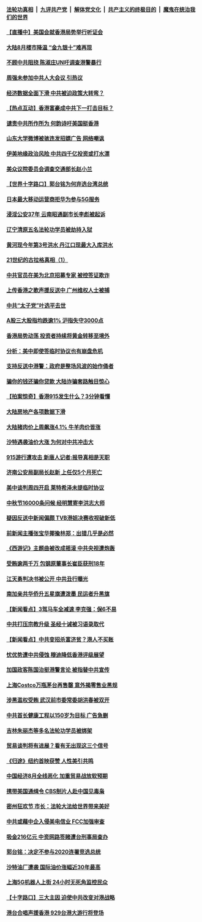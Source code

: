 ####  [法轮功真相](../../../../basic/blob/master/README.md?t=09171752) &nbsp;|&nbsp; [九评共产党](../../../../9ping.md/blob/master/README.md?t=09171752) &nbsp;|&nbsp; [解体党文化](../../../../jtdwh.md/blob/master/README.md?t=09171752)  &nbsp;|&nbsp; [共产主义的终极目的](../../../../gczydzjmd.md/blob/master/README.md?t=09171752) &nbsp;|&nbsp; [魔鬼在统治我们的世界](../../../../mgztzwmdsj.md/blob/master/README.md?t=09171752) 

#### [【直播中】美国会就香港局势举行听证会](../pages/nsc413/n11525928.md?t=09171752) 

#### [大陆8月楼市降温 “金九银十”难再现](../pages/nsc413/n11527967.md?t=09171752) 

#### [不顾中共阻挠 陈淑庄UN吁调查港警暴行](../pages/nsc413/n11528003.md?t=09171752) 

#### [周强未参加中共人大会议 引热议](../pages/nsc413/n11527901.md?t=09171752) 

#### [经济数据全面下滑 中共被迫政策大转弯？](../pages/nsc413/n11527811.md?t=09171752) 

#### [【热点互动】香港富豪成中共下一打击目标？](../pages/nsc413/n11527780.md?t=09171752) 

#### [谴责中共所作所为 何韵诗吁美国挺香港](../pages/nsc413/n11527489.md?t=09171752) 

#### [山东大学微博被骇连发招嫖广告 网络嘲讽](../pages/nsc413/n11527795.md?t=09171752) 

#### [伊美地缘政治风险 中共四千亿投资或打水漂](../pages/nsc413/n11527587.md?t=09171752) 

#### [美众议院委员会调查交通部长赵小兰](../pages/nsc413/n11527828.md?t=09171752) 

#### [【世界十字路口】郭台铭为何弃选台湾总统](../pages/nsc413/n11527424.md?t=09171752) 

#### [日本最大移动运营商拒华为参与5G服务](../pages/nsc413/n11527688.md?t=09171752) 

#### [浸淫公安37年 云南昭通副市长李彪被起诉](../pages/nsc413/n11527417.md?t=09171752) 


#### [辽宁清原五名法轮功学员被劫持入狱](../pages/nsc413/n11527169.md?t=09171752) 

#### [黄河现今年第3号洪水 丹江口现最大入库洪水](../pages/nsc413/n11526938.md?t=09171752) 

#### [21世纪的古拉格真相（1）](../pages/nsc413/n11525237.md?t=09171752) 

#### [中共官员在美为北京招募专家 被控签证欺诈](../pages/nsc413/n11527206.md?t=09171752) 

#### [上传香港之歌声援反送中 广州维权人士被捕](../pages/nsc413/n11527137.md?t=09171752) 

#### [中共“太子党”叶选平去世](../pages/nsc413/n11527112.md?t=09171752) 

#### [A股三大股指均跌逾1% 沪指失守3000点](../pages/nsc413/n11527207.md?t=09171752) 

#### [香港局势动荡 投资者持续将黄金转移至境外](../pages/nsc413/n11526852.md?t=09171752) 

#### [分析：美中即使签临时协议也有崩盘危机](../pages/nsc413/n11526710.md?t=09171752) 

#### [支持反送中港警：政府是整场风波的始作俑者](../pages/nsc413/n11527030.md?t=09171752) 

#### [骗你的钱还骗你贷款 大陆诈骗套路触目惊心](../pages/nsc413/n11526735.md?t=09171752) 

#### [【拍案惊奇】香港915发生什么？3分钟看懂](../pages/nsc413/n11526396.md?t=09171752) 

#### [大陆房地产各项数据下滑](../pages/nsc413/n11526597.md?t=09171752) 

#### [大陆猪肉价上周飙涨4.1% 牛羊肉价皆涨](../pages/nsc413/n11526070.md?t=09171752) 

#### [沙特遇袭油价大涨 为何对中共冲击大](../pages/nsc413/n11526270.md?t=09171752) 

#### [915游行遭攻击 新唐人记者:报导真相是天职](../pages/nsc413/n11526329.md?t=09171752) 

#### [济南公安局副局长赵新 上任仅5个月死亡](../pages/nsc413/n11526236.md?t=09171752) 

#### [美中谈判周四开启 莱特希泽未提临时协议](../pages/nsc413/n11526016.md?t=09171752) 

#### [中秋节16000条问候 经明慧寄李洪志大师](../pages/nsc413/n11525947.md?t=09171752) 

#### [疑因反送中新闻偏颇 TVB港姐决赛收视破新低](../pages/nsc413/n11525964.md?t=09171752) 

#### [前新闻主播张宝华揶揄林郑：出错几乎是必然](../pages/nsc413/n11526117.md?t=09171752) 

#### [《西游记》主题曲被改成摇滚 中共央视遭炮轰](../pages/nsc413/n11525713.md?t=09171752) 

#### [受贿逾两千万 包钢原董事长崔臣获刑18年](../pages/nsc413/n11525950.md?t=09171752) 

#### [江天勇判决书被公开 中共丑行曝光](../pages/nsc413/n11524917.md?t=09171752) 

#### [南加亲共华侨升五星旗遭泼墨 民运者升黑旗](../pages/nsc413/n11524478.md?t=09171752) 

#### [【新闻看点】3驾马车全减速 李克强：保6不易](../pages/nsc413/n11525579.md?t=09171752) 

#### [中共打压宗教升级 圣经十诫被习语录取代](../pages/nsc413/n11525967.md?t=09171752) 

#### [【新闻看点】中共变招杀富济贫？港人不买账](../pages/nsc413/n11525836.md?t=09171752) 

#### [忧优势遭中共侵蚀 穆迪降低香港评级展望](../pages/nsc413/n11526005.md?t=09171752) 

#### [加国政客陈国治挺港警言论 被指替中共宣传](../pages/nsc413/n11525955.md?t=09171752) 

#### [上海Costco万瓶茅台再售罄 意外揭零售业黑规](../pages/nsc413/n11525921.md?t=09171752) 

#### [涉黑滥权受贿 武汉前市委常委胡洪春被双开](../pages/nsc413/n11525902.md?t=09171752) 

#### [中共首长健康工程以150岁为目标 广告急删](../pages/nsc413/n11525808.md?t=09171752) 

#### [吉林朱丽杰等多名法轮功学员被绑架](../pages/nsc413/n11525862.md?t=09171752) 

#### [贸易谈判将有进展？看有无出现这三个信号](../pages/nsc413/n11525463.md?t=09171752) 

#### [《归途》纽约首映获赞 人性美引共鸣](../pages/nsc413/n11524386.md?t=09171752) 

#### [中国经济8月全线恶化 加重贸易战放软预期](../pages/nsc413/n11525597.md?t=09171752) 

#### [携带美国通缉令 CBS制片人赴中国见毒枭](../pages/nsc413/n11524381.md?t=09171752) 

#### [密州狂欢节 市长：法轮大法给世界带来美好](../pages/nsc413/n11525726.md?t=09171752) 

#### [中共或藉中企入侵美电信业 FCC加强审查](../pages/nsc413/n11525178.md?t=09171752) 

#### [吸金216亿元 中资网路签赌遭台刑事局查办](../pages/nsc413/n11525263.md?t=09171752) 

#### [郭台铭：决定不参与2020连署竞选总统](../pages/nsc413/n11525642.md?t=09171752) 

#### [沙特油厂遭袭 国际油价涨幅近30年最高](../pages/nsc413/n11525729.md?t=09171752) 

#### [上海5G机器人上街 24小时无死角监控民众](../pages/nsc413/n11525588.md?t=09171752) 

#### [【十字路口】三大主因 迫使中共改变对港战略](../pages/nsc413/n11524192.md?t=09171752) 

#### [港台合唱声援香港 929台港大游行将登场](../pages/nsc413/n11525003.md?t=09171752) 

